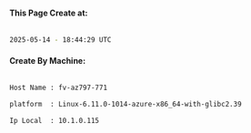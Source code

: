 
   
#### This Page Create at:

```bash

2025-05-14 - 18:44:29 UTC

```

#### Create By Machine:

```bash

Host Name : fv-az797-771

platform  : Linux-6.11.0-1014-azure-x86_64-with-glibc2.39

Ip Local  : 10.1.0.115

```

